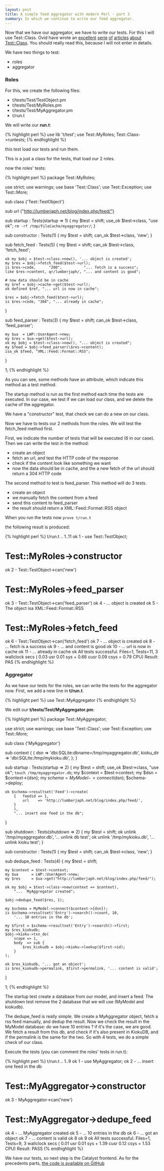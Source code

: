 ```yaml
---
layout: post
title: A simple feed aggregator with modern Perl - part 3
summary: In which we continue to write our feed aggregator.
---
```


Now that we have our aggregator, we have to write our tests. For this I will use Test::Class. Ovid have wrote an [excellent](http://www.modernperlbooks.com/mt/2009/03/organizing-test-suites-with-testclass.html) [serie](http://www.modernperlbooks.com/mt/2009/03/reusing-test-code-with-testclass.html) [of](http://www.modernperlbooks.com/mt/2009/03/making-your-testing-life-easier.html) [articles](http://www.modernperlbooks.com/mt/2009/03/using-test-control-methods-with-testclass.html) [about Test::Class](http://www.modernperlbooks.com/mt/2009/03/working-with-testclass-test-suites.html). You should really read this, because I will not enter in details.

We have two things to test:

 * roles
 * aggregator

### Roles

For this, we create the following files: 

 * t/tests/Test/TestObject.pm
 * t/tests/Test/MyRoles.pm
 * t/tests/Test/MyAggregator.pm
 * t/run.t

We will write our **run.t**:

{% highlight perl %}
use lib 't/test';
use Test::MyRoles;
Test::Class->runtests;
{% endhighlight %}

this test load our tests and run them.

This is a just a class for the tests, that load our 2 roles.

now the roles' tests:

{% highlight perl %}
package Test::MyRoles;

use strict;
use warnings;
use base 'Test::Class';
use Test::Exception;
use Test::More;

sub class {'Test::TestObject'}

sub url {"http://lumberjaph.net/blog/index.php/feed/"}

sub startup : Tests(startup => 1) {
    my $test = shift;
    use_ok $test->class, "use ok";
    `rm -rf /tmp/FileCache/myaggregator/`;
}

sub constructor : Tests(1) {
    my $test = shift;
    can_ok $test->class, 'new';
}

sub fetch_feed : Tests(5) {
    my $test = shift;
    can_ok $test->class, 'fetch_feed';

    ok my $obj = $test->class->new(), '... object is created';
    my $res = $obj->fetch_feed($test->url);
    is $res->code,      "200",          "... fetch is a success";
    like $res->content, qr/lumberjaph/, "... and content is good";

    # now data should be in cache
    my $ref = $obj->cache->get($test->url);
    ok defined $ref, "... url is now in cache";

    $res = $obj->fetch_feed($test->url);
    is $res->code, "304", "... already in cache";
}

sub feed_parser : Tests(3) {
    my $test = shift;
    can_ok $test->class, 'feed_parser';

    my $ua  = LWP::UserAgent->new;
    my $res = $ua->get($test->url);
    ok my $obj = $test->class->new(), "... object is created";
    my $feed = $obj->feed_parser(\$res->content);
    isa_ok $feed, "XML::Feed::Format::RSS";
}

1;
{% endhighlight %}

As you can see, some methods have an attribute, which indicate this method as a test method.

The startup method is run as the first method each time the tests are executed. In our case, we test if we can load our class, and we delete the cache of the aggregator.

We have a "constructor" test, that check we can do a new on our class.

Now we have to tests our 2 methods from the roles. We will test the fetch_feed method first.

First, we indicate the number of tests that will be executed (6 in our case). Then we can write the test in the method:

* create an object
* fetch an url, and test the HTTP code of the response
* check if the content look like something we want
* now the data should be in cache, and the a new fetch of the url should return a 304 HTTP code

The second method to test is feed_parser. This method will do 3 tests.

* create an object
* we manually fetch the content from a feed
* send this content to feed_parser
* the result should return a XML::Feed::Format::RSS object

When you run the tests now `prove t/run.t`

the following result is produced:

{% highlight perl %}
t/run.t ..
1..11
ok 1 - use Test::TestObject;
#
# Test::MyRoles->constructor
ok 2 - Test::TestObject->can('new')
#
# Test::MyRoles->feed_parser
ok 3 - Test::TestObject->can('feed_parser')
ok 4 - ... object is created
ok 5 - The object isa XML::Feed::Format::RSS
#
# Test::MyRoles->fetch_feed
ok 6 - Test::TestObject->can('fetch_feed')
ok 7 - ... object is created
ok 8 - ... fetch is a success
ok 9 - ... and content is good
ok 10 - ... url is now in cache
ok 11 - ... already in cache
ok
All tests successful.
Files=1, Tests=11,  3 wallclock secs ( 0.03 usr  0.01 sys +  0.66 cusr  0.09 csys =  0.79 CPU)
Result: PAS
{% endhighlight %}

### Aggregator

As we have our tests for the roles, we can write the tests for the aggregator now. First, we add a new line in **t/run.t**.

{% highlight perl %}
use Test::MyAggregator
{% endhighlight %}

We edit our **t/tests/Test/MyAggregator.pm**:

{% highlight perl %}
package Test::MyAggregator;

use strict;
use warnings;
use base 'Test::Class';
use Test::Exception;
use Test::More;

sub class {'MyAggregator'}

sub context {
    {   dsn       => 'dbi:SQLite:dbname=/tmp/myaggregator.db',
        kioku_dir => 'dbi:SQLite:/tmp/mykioku.db',
    };
}

sub startup : Tests(startup => 2) {
    my $test = shift;
    use_ok $test->class, "use ok";
    `touch /tmp/myaggregator.db`;
    my $context = $test->context;
    my $dsn     = $context->{dsn};
    my $schema  = MyModel->connect($dsn);
    $schema->deploy;

    ok $schema->resultset('Feed')->create(
        {   feedid => 1,
            url    => 'http://lumberjaph.net/blog/index.php/feed/',
        }
        ),
        "... insert one feed in the db";
}

sub shutdown : Tests(shutdown => 2) {
    my $test = shift;
    ok unlink '/tmp/myaggregator.db', '... unlink db test';
    ok unlink '/tmp/mykioku.db',      '... unlink kioku test';
}

sub constructor : Tests(1) {
    my $test = shift;
    can_ok $test->class, 'new';
}

sub dedupe_feed : Tests(4) {
    my $test = shift;

    my $context = $test->context;
    my $ua      = LWP::UserAgent->new;
    my $res     = $ua->get("http://lumberjaph.net/blog/index.php/feed/");

    ok my $obj = $test->class->new(context => $context),
        "...  MyAggregator created";

    $obj->dedupe_feed($res, 1);

    my $schema = MyModel->connect($context->{dsn});
    is $schema->resultset('Entry')->search()->count, 10,
        '... 10 entries in the db';

    my $first = $schema->resultset('Entry')->search()->first;
    my $res_kiokudb;
    $obj->kioku->txn_do(
        scope => 1,
        body  => sub {
            $res_kiokudb = $obj->kioku->lookup($first->id);
        }
    );

    ok $res_kiokudb, '... got an object';
    is $res_kiokudb->permalink, $first->permalink, '... content is valid';
}

1;
{% endhighlight %}

The startup test create a database from our model, and insert a feed. The shutdown test remove the 2 database that we will use (MyModel and kiokudb).

The dedupe_feed is really simple. We create a MyAggregator object, fetch a rss feed manually, and dedup the result. Now we check the result in the MyModel database: do we have 10 entries ? if it's the case, we are good. We fetch a result from this db, and check if it's also present in KiokuDB, and if the permalink is the same for the two. So with 4 tests, we do a simple check of our class.

Execute the tests (you can comment the roles' tests in run.t):

{% highlight perl %}
t/run.t ..
1..9
ok 1 - use MyAggregator;
ok 2 - ... insert one feed in the db
#
# Test::MyAggregator->constructor
ok 3 - MyAggregator->can('new')
#
# Test::MyAggregator->dedupe_feed
ok 4 - ...  MyAggregator created
ok 5 - ... 10 entries in the db
ok 6 - ... got an object
ok 7 - ... content is valid
ok 8
ok 9
ok
All tests successful.
Files=1, Tests=9,  3 wallclock secs ( 0.01 usr  0.01 sys +  1.39 cusr  0.12 csys =  1.53 CPU)
Result: PASS
{% endhighlight %}

We have our tests, so next step is the Catalyst frontend. As for the precedents parts, [the code is available on GitHub](http://github.com/franckcuny/ironman-myaggregator/tree/master)

